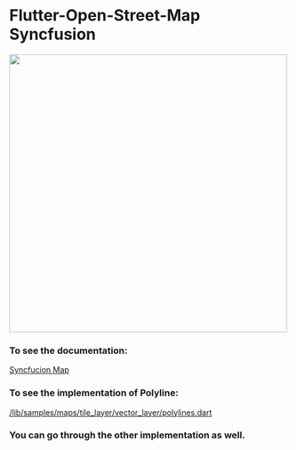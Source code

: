 # Flutter-Open-Street-Map Syncfusion

<img src="https://cdn.syncfusion.com/content/images/company-logos/Syncfusion_Logo_Image.png" height="500" width="500" align="center">

### To see the documentation:
<a href="https://help.syncfusion.com/flutter/maps/overview" target="_blank">Syncfucion Map</a>

### To see the implementation of Polyline:
<a href="https://github.com/Tamim200042130/Flutter-Open-Street-Map/blob/syncfusion/lib/samples/maps/tile_layer/vector_layer/polylines.dart" target="_blank">/lib/samples/maps/tile_layer/vector_layer/polylines.dart</a>

### You can go through the other implementation as well.

